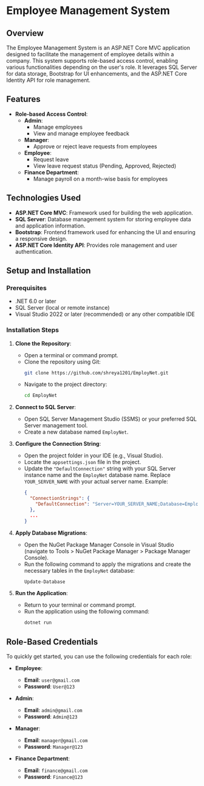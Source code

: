 # Employee Management System

## Overview

The Employee Management System is an ASP.NET Core MVC application designed to facilitate the management of employee details within a company. This system supports role-based access control, enabling various functionalities depending on the user's role. It leverages SQL Server for data storage, Bootstrap for UI enhancements, and the ASP.NET Core Identity API for role management.

## Features

- **Role-based Access Control**:
  - **Admin**: 
    - Manage employees
    - View and manage employee feedback
  - **Manager**:
    - Approve or reject leave requests from employees
  - **Employee**:
    - Request leave
    - View leave request status (Pending, Approved, Rejected)
  - **Finance Department**:
    - Manage payroll on a month-wise basis for employees

## Technologies Used

- **ASP.NET Core MVC**: Framework used for building the web application.
- **SQL Server**: Database management system for storing employee data and application information.
- **Bootstrap**: Frontend framework used for enhancing the UI and ensuring a responsive design.
- **ASP.NET Core Identity API**: Provides role management and user authentication.

## Setup and Installation

### Prerequisites

- .NET 6.0 or later
- SQL Server (local or remote instance)
- Visual Studio 2022 or later (recommended) or any other compatible IDE

### Installation Steps

1. **Clone the Repository**:
   - Open a terminal or command prompt.
   - Clone the repository using Git:
     ```bash
     git clone https://github.com/shreya1201/EmployNet.git
     ```
   - Navigate to the project directory:
     ```bash
     cd EmployNet
     ```

2. **Connect to SQL Server**:
   - Open SQL Server Management Studio (SSMS) or your preferred SQL Server management tool.
   - Create a new database named `EmployNet`.

3. **Configure the Connection String**:
   - Open the project folder in your IDE (e.g., Visual Studio).
   - Locate the `appsettings.json` file in the project.
   - Update the `"DefaultConnection"` string with your SQL Server instance name and the `EmployNet` database name. Replace `YOUR_SERVER_NAME` with your actual server name. Example:
     ```json
     {
       "ConnectionStrings": {
         "DefaultConnection": "Server=YOUR_SERVER_NAME;Database=EmployNet;Trusted_Connection=True;"
       },
       ...
     }
     ```

4. **Apply Database Migrations**:
   - Open the NuGet Package Manager Console in Visual Studio (navigate to Tools > NuGet Package Manager > Package Manager Console).
   - Run the following command to apply the migrations and create the necessary tables in the `EmployNet` database:
     ```bash
     Update-Database
     ```
     
5. **Run the Application**:
   - Return to your terminal or command prompt.
   - Run the application using the following command:
     ```bash
     dotnet run
     ```
## Role-Based Credentials

To quickly get started, you can use the following credentials for each role:

- **Employee**:
  - **Email**: `user@gmail.com`
  - **Password**: `User@123`

- **Admin**:
  - **Email**: `admin@gmail.com`
  - **Password**: `Admin@123`

- **Manager**:
  - **Email**: `manager@gmail.com`
  - **Password**: `Manager@123`

- **Finance Department**:
  - **Email**: `finance@gmail.com`
  - **Password**: `Finance@123`
